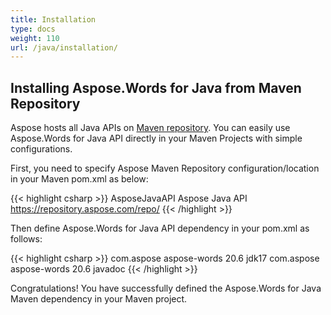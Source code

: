 ```yaml
---
title: Installation
type: docs
weight: 110
url: /java/installation/
---
```


## **Installing Aspose.Words for Java from Maven Repository**

Aspose hosts all Java APIs on [Maven repository](https://repository.aspose.com/webapp/#/artifacts/browse/tree/General/repo/com/aspose). You can easily use Aspose.Words for Java API directly in your Maven Projects with simple configurations.

First, you need to specify Aspose Maven Repository configuration/location in your Maven pom.xml as below:

{{< highlight csharp >}}
<repositories>
    <repository>
        <id>AsposeJavaAPI</id>
        <name>Aspose Java API</name>
        <url>https://repository.aspose.com/repo/</url>
    </repository>
</repositories>
{{< /highlight >}}

Then define Aspose.Words for Java API dependency in your pom.xml as follows:

{{< highlight csharp >}}
<dependencies>
    <dependency>
        <groupId>com.aspose</groupId>
        <artifactId>aspose-words</artifactId>
        <version>20.6</version>
        <classifier>jdk17</classifier>
    </dependency>
    <dependency>
        <groupId>com.aspose</groupId>
        <artifactId>aspose-words</artifactId>
        <version>20.6</version>
        <classifier>javadoc</classifier>
    </dependency>
</dependencies>
{{< /highlight >}}

Congratulations! You have successfully defined the Aspose.Words for Java Maven dependency in your Maven project.
